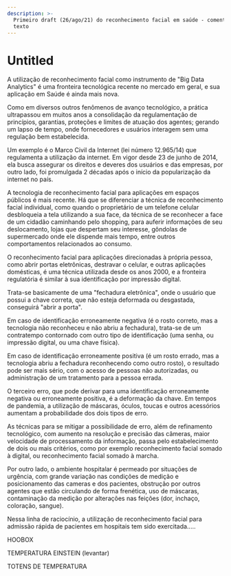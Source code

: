 ```yaml
---
description: >-
  Primeiro draft (26/ago/21) do reconhecimento facial em saúde - comentários no
  texto
---
```


# Untitled

A utilização de reconhecimento facial como instrumento de "Big Data Analytics" é uma fronteira tecnológica recente no mercado em geral, e sua aplicação em Saúde é ainda mais nova.

Como em diversos outros fenômenos de avanço tecnológico, a prática ultrapassou em muitos anos a consolidação da regulamentação de princípios, garantias, proteções e limites de atuação dos agentes; gerando um lapso de tempo, onde fornecedores e usuários interagem sem uma regulação bem estabelecida.

Um exemplo é o Marco Civil da Internet \(lei número 12.965/14\) que regulamenta a utilização da internet. Em vigor desde 23 de junho de 2014, ela busca assegurar os direitos e deveres dos usuários e das empresas, por outro lado, foi promulgada 2 décadas após o início da popularização da internet no país.

A tecnologia de reconhecimento facial para aplicações em espaços públicos é mais recente. Há que se diferenciar a técnica de reconhecimento facial individual, como quando o proprietário de um telefone celular desbloqueia a tela utilizando a sua face, da técnica de se reconhecer a face de um cidadão caminhando pelo shopping, para auferir informações de seu deslocamento, lojas que despertam seu interesse, gôndolas de supermercado onde ele dispende mais tempo, entre outros comportamentos relacionados ao consumo.

O reconhecimento facial para aplicações direcionadas à própria pessoa, como abrir portas eletrônicas, destravar o celular, e outras aplicações domésticas, é uma técnica utilizada desde os anos 2000, e a fronteira regulatória é similar à sua identificação por impressão digital.

Trata-se basicamente de uma "fechadura eletrônica", onde o usuário que possui a chave correta, que não esteja deformada ou desgastada, conseguirá "abrir a porta".

Em caso de identificação erroneamente negativa \(é o rosto correto, mas a tecnologia não reconheceu e não abriu a fechadura\), trata-se de um contratempo contornado com outro tipo de identificação \(uma senha, ou impressão digital, ou uma chave física\).

Em caso de identificação erroneamente positiva \(é um rosto errado, mas a tecnologia abriu a fechadura reconhecendo como outro rosto\), o resultado pode ser mais sério, com o acesso de pessoas não autorizadas, ou administração de um tratamento para a pessoa errada.

O terceiro erro, que pode derivar para uma identificação erroneamente negativa ou erroneamente positiva, é a deformação da chave. Em tempos de pandemia, a utilização de máscaras, óculos, toucas e outros acessórios aumentam a probabilidade dos dois tipos de erro.

As técnicas para se mitigar a possibilidade de erro, além de refinamento tecnológico, com aumento na resolução e precisão das câmeras, maior velocidade de processamento da informação, passa pelo estabelecimento de dois ou mais critérios, como por exemplo reconhecimento facial somado à digital, ou reconhecimento facial somado à marcha.

Por outro lado, o ambiente hospitalar é permeado por situações de urgência, com grande variação nas condições de medição e posicionamento das cameras e dos pacientes, obstrução por outros agentes que estão circulando de forma frenética, uso de máscaras, contaminação da medição por alterações nas feições \(dor, inchaço, coloração, sangue\).

Nessa linha de raciocínio, a utilização de reconhecimento facial para admissão rápida de pacientes em hospitais tem sido exercitada.....

HOOBOX

TEMPERATURA EINSTEIN \(levantar\)

TOTENS DE TEMPERATURA

